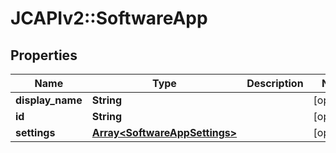 # JCAPIv2::SoftwareApp

## Properties
Name | Type | Description | Notes
------------ | ------------- | ------------- | -------------
**display_name** | **String** |  | [optional] 
**id** | **String** |  | [optional] 
**settings** | [**Array&lt;SoftwareAppSettings&gt;**](SoftwareAppSettings.md) |  | [optional] 

